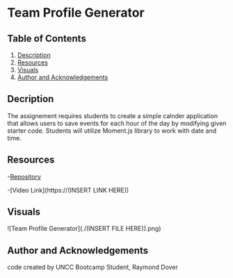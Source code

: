 # Team Profile Generator

## Table of Contents

1. [Description](#description)
2. [Resources](#resources)
3. [Visuals](#visuals)
4. [Author and Acknowledgements](#author-and-acknowledgements)

## Decription

The assignement requires students to create a simple calnder application  that allows users to save events for each hour of the day by modifying given starter code. Students will utilize Moment.js library to work with date and time.

## Resources

-[Repository](https://github.com/raydover/team-profile-generator)

-[Video Link](https://(INSERT LINK HERE))

## Visuals

![Team Profile Generator](./(INSERT FILE HERE)).png)

## Author and Acknowledgements

code created by UNCC Bootcamp Student, Raymond Dover